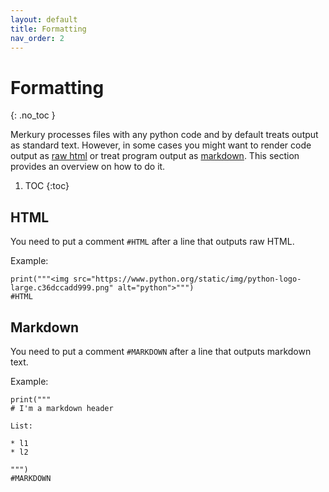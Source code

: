```yaml
---
layout: default
title: Formatting
nav_order: 2
---
```


# Formatting
{: .no_toc }

Merkury processes files with any python code and by default treats output as standard text. However, in some cases you might want to render code output as [raw html](#html) or treat program output as [markdown](#markdown). This section provides an overview on how to do it.

1. TOC
{:toc}

## HTML

You need to put a comment `#HTML` after a line that outputs raw HTML.

Example:

```
print("""<img src="https://www.python.org/static/img/python-logo-large.c36dccadd999.png" alt="python">""")
#HTML
```

## Markdown

You need to put a comment `#MARKDOWN` after a line that outputs markdown text.

Example:

```
print("""
# I'm a markdown header

List:

* l1
* l2

""")
#MARKDOWN
```
